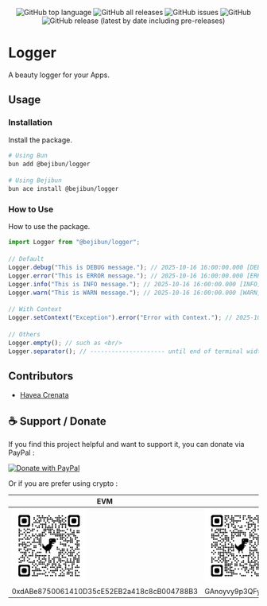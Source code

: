 <div align="center">

![GitHub top language](https://img.shields.io/github/languages/top/crenata/bejibun-logger)
![GitHub all releases](https://img.shields.io/github/downloads/crenata/bejibun-logger/total)
![GitHub issues](https://img.shields.io/github/issues/crenata/bejibun-logger)
![GitHub](https://img.shields.io/github/license/crenata/bejibun-logger)
![GitHub release (latest by date including pre-releases)](https://img.shields.io/github/v/release/crenata/bejibun-logger?display_name=tag&include_prereleases)

</div>

# Logger
A beauty logger for your Apps.

## Usage

### Installation
Install the package.

```bash
# Using Bun
bun add @bejibun/logger

# Using Bejibun
bun ace install @bejibun/logger
```

### How to Use
How to use the package.

```ts
import Logger from "@bejibun/logger";

// Default
Logger.debug("This is DEBUG message."); // 2025-10-16 16:00:00.000 [DEBUG]: This is DEBUG message.
Logger.error("This is ERROR message."); // 2025-10-16 16:00:00.000 [ERROR]: This is ERROR message.
Logger.info("This is INFO message."); // 2025-10-16 16:00:00.000 [INFO]: This is INFO message.
Logger.warn("This is WARN message."); // 2025-10-16 16:00:00.000 [WARN]: This is WARN message.

// With Context
Logger.setContext("Exception").error("Error with Context."); // 2025-10-16 16:00:00.000 [Exception]: Error with Context.

// Others
Logger.empty(); // such as <br/>
Logger.separator(); // --------------------- until end of terminal width
```

## Contributors
- [Havea Crenata](mailto:havea.crenata@gmail.com)

## ☕ Support / Donate

If you find this project helpful and want to support it, you can donate via PayPal :

[![Donate with PayPal](https://img.shields.io/badge/Donate-PayPal-blue.svg?logo=paypal)](https://paypal.me/hafiizhghulam)

Or if you are prefer using crypto :

| EVM | Solana |
| --- | ------ |
| <img src="https://github.com/crenata/bejibun/blob/master/public/images/EVM.png?raw=true" width="150" /> | <img src="https://github.com/crenata/bejibun/blob/master/public/images/SOL.png?raw=true" width="150" /> |
| 0xdABe8750061410D35cE52EB2a418c8cB004788B3 | GAnoyvy9p3QFyxikWDh9hA3fmSk2uiPLNWyQ579cckMn |
